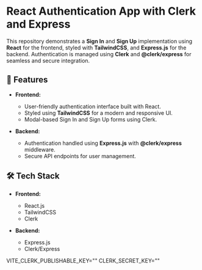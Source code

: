 # React Authentication App with Clerk and Express

This repository demonstrates a **Sign In** and **Sign Up** implementation using **React** for the frontend, styled with **TailwindCSS**, and **Express.js** for the backend. Authentication is managed using **Clerk** and **@clerk/express** for seamless and secure integration.

## 🚀 Features

- **Frontend:**

  - User-friendly authentication interface built with React.
  - Styled using **TailwindCSS** for a modern and responsive UI.
  - Modal-based Sign In and Sign Up forms using Clerk.

- **Backend:**
  - Authentication handled using **Express.js** with **@clerk/express** middleware.
  - Secure API endpoints for user management.

## 🛠️ Tech Stack

- **Frontend:**

  - React.js
  - TailwindCSS
  - Clerk

- **Backend:**
  - Express.js
  - Clerk/Express

VITE_CLERK_PUBLISHABLE_KEY=""
CLERK_SECRET_KEY=""
